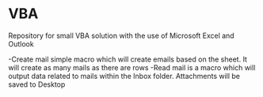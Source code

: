# VBA
Repository for small VBA solution with the use of Microsoft Excel and Outlook

-Create mail simple macro which will create emails based on the sheet. It will create as many mails as there are rows
-Read mail is a macro which will output data related to mails within the Inbox folder. Attachments will be saved to Desktop
